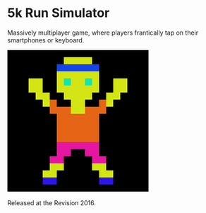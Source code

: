 # 5k Run Simulator

Massively multiplayer game, where players frantically tap on their smartphones or keyboard.

![Thumbnail](https://raw.githubusercontent.com/Bloutiouf/5k-Run-Simulator/master/thumbnail.png)

Released at the Revision 2016.
